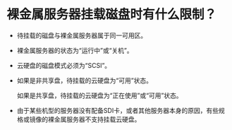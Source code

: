 # 裸金属服务器挂载磁盘时有什么限制？<a name="bms_faq_0044"></a>

-   待挂载的磁盘与裸金属服务器属于同一可用区。
-   裸金属服务器的状态为“运行中”或“关机”。
-   云硬盘的磁盘模式必须为“SCSI”。
-   如果是非共享盘，待挂载的云硬盘为“可用”状态。

    如果是共享盘，待挂载的云硬盘为“正在使用”或“可用”状态。

-   由于某些机型的服务器没有配备SDI卡，或者其他服务器本身的原因，有些规格或镜像的裸金属服务器不支持挂载云硬盘。


